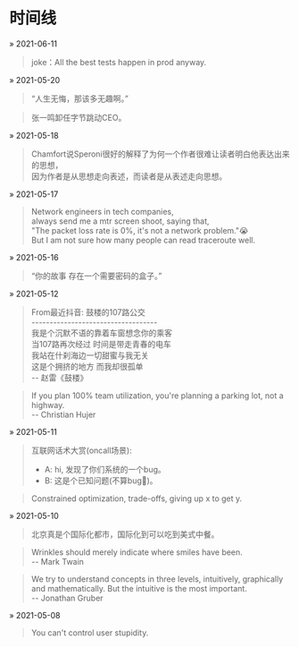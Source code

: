 # 时间线

&raquo; 2021-06-11
> joke：All the best tests happen in prod anyway. 

&raquo; 2021-05-20
> “人生无悔，那该多无趣啊。”

> 张一鸣卸任字节跳动CEO。

&raquo; 2021-05-18
> Chamfort说Speroni很好的解释了为何一个作者很难让读者明白他表达出来的思想，\
> 因为作者是从思想走向表述，而读者是从表述走向思想。

&raquo; 2021-05-17
> Network engineers in tech companies, \
> always send me a mtr screen shoot, saying that,\
> "The packet loss rate is 0%, it's not a network problem."😭 \
> But I am not sure how many people can read traceroute well.

&raquo; 2021-05-16
> “你的故事 存在一个需要密码的盒子。”


&raquo; 2021-05-12
> From最近抖音: 鼓楼的107路公交 \
> ----------------------------------- \
> 我是个沉默不语的靠着车窗想念你的乘客 \
> 当107路再次经过 时间是带走青春的电车 \
> 我站在什刹海边一切甜蜜与我无关 \
> 这是个拥挤的地方 而我却很孤单 \
> -- 赵雷《鼓楼》

> If you plan 100% team utilization, you're planning a parking lot, not a highway. \
>                                                               -- Christian Hujer

&raquo; 2021-05-11
> 互联网话术大赏(oncall场景): 
>   - A: hi, 发现了你们系统的一个bug。
>   - B: 这是个已知问题(不算bug🐶)。

> Constrained optimization, trade-offs, giving up x to get y.


&raquo; 2021-05-10
> 北京真是个国际化都市，国际化到可以吃到美式中餐。

> Wrinkles should merely indicate where smiles have been. \
>                                             -- Mark Twain

> We try to understand concepts in three levels, intuitively, graphically and mathematically. But the intuitive is the most important. \
>                                                                                                                     -- Jonathan Gruber

&raquo; 2021-05-08
> You can't control user stupidity.

